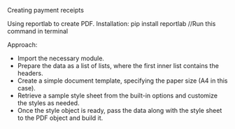 Creating payment receipts

Using reportlab to create PDF.
Installation: 
pip install reportlab //Run this command in terminal

Approach:
- Import the necessary module.
- Prepare the data as a list of lists, where the first inner list contains the headers.
- Create a simple document template, specifying the paper size (A4 in this case).
- Retrieve a sample style sheet from the built-in options and customize the styles as needed.
- Once the style object is ready, pass the data along with the style sheet to the PDF object and build it.
